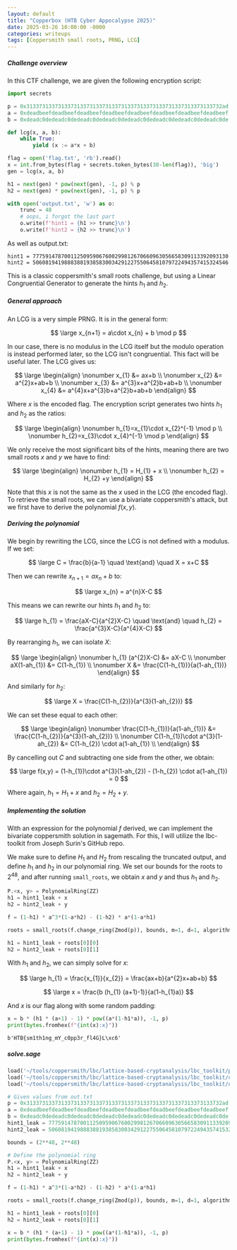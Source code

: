 ```yaml
---
layout: default
title: "Copperbox (HTB Cyber Appocalypse 2025)"
date: 2025-03-26 10:00:00 -0000
categories: writeups
tags: [Coppersmith small roots, PRNG, LCG]
---
```


##### Challenge overview

In this CTF challenge, we are given the following encryption script:

```python
import secrets

p = 0x31337313373133731337313373133731337313373133731337313373133732ad
a = 0xdeadbeefdeadbeefdeadbeefdeadbeefdeadbeefdeadbeefdeadbeefdeadbeef
b = 0xdeadc0dedeadc0dedeadc0dedeadc0dedeadc0dedeadc0dedeadc0dedeadc0de

def lcg(x, a, b):
    while True:
        yield (x := a*x + b)

flag = open('flag.txt', 'rb').read()
x = int.from_bytes(flag + secrets.token_bytes(30-len(flag)), 'big')
gen = lcg(x, a, b)

h1 = next(gen) * pow(next(gen), -1, p) % p
h2 = next(gen) * pow(next(gen), -1, p) % p

with open('output.txt', 'w') as o:
    trunc = 48
    # oops, i forgot the last part
    o.write(f'hint1 = {h1 >> trunc}\n')
    o.write(f'hint2 = {h2 >> trunc}\n')
```

As well as output.txt:

```
hint1 = 77759147870011250959067600299812670660963056658309113392093130
hint2 = 50608194198883881938583003429122755064581079722494357415324546
```

This is a classic coppersmith's small roots challenge, but using a Linear Congruential Generator to generate the hints $h_{1}$ and $h_{2}$.

##### General approach

An LCG is a very simple PRNG. It is in the general form:

$$
\large x_{n+1} = a\cdot x_{n} + b \mod p
$$

In our case, there is no modulus in the LCG itself but the modulo operation is instead performed later, so the LCG isn't congruential. This fact will be useful later. The LCG gives us:

$$
\large
\begin{align}
\nonumber x_{1} &= ax+b \\
\nonumber x_{2} &= a^{2}x+ab+b \\
\nonumber x_{3} &= a^{3}x+a^{2}b+ab+b \\
\nonumber x_{4} &= a^{4}x+a^{3}b+a^{2}b+ab+b
\end{align}
$$

Where $x$ is the encoded flag. The encryption script generates two hints $h_{1}$ and $h_{2}$ as the ratios:

$$
\large
\begin{align}
\nonumber h_{1}=x_{1}\cdot x_{2}^{-1} \mod p \\
\nonumber h_{2}=x_{3}\cdot x_{4}^{-1} \mod p
\end{align}
$$

We only receive the most significant bits of the hints, meaning there are two small roots $x$ and $y$ we have to find:

$$
\large
\begin{align}
\nonumber h_{1} = H_{1} + x  \\
\nonumber h_{2} = H_{2} +y
\end{align}
$$

Note that this $x$ is not the same as the $x$ used in the LCG (the encoded flag). To retrieve the small roots, we can use a bivariate coppersmith's attack, but we first have to derive the polynomial $f(x,y)$.  


##### Deriving the polynomial

We begin by rewriting the LCG, since the LCG is not defined with a modulus. If we set:

$$
\large C = \frac{b}{a-1} \quad \text{and} \quad X = x+C
$$

Then we can rewrite $x_{n+1}=ax_{n}+b$ to:

$$
\large x_{n} = a^{n}X-C
$$

This means we can rewrite our hints $h_{1}$ and $h_{2}$ to:

$$
\large h_{1} = \frac{aX-C}{a^{2}X-C} \quad \text{and} \quad h_{2} = \frac{a^{3}X-C}{a^{4}X-C}
$$

By rearranging $h_{1}$, we can isolate $X$:

$$
\large
\begin{align}
\nonumber h_{1} (a^{2}X-C) &= aX-C \\
\nonumber aX(1-ah_{1}) &= C(1-h_{1})  \\
\nonumber X &= \frac{C(1-h_{1})}{a(1-ah_{1})}
\end{align}
$$

And similarly for $h_{2}$:

$$
\large X = \frac{C(1-h_{2})}{a^{3}(1-ah_{2})}
$$

We can set these equal to each other:

$$
\large \begin{align}
\nonumber \frac{C(1-h_{1})}{a(1-ah_{1})} &= \frac{C(1-h_{2})}{a^{3}(1-ah_{2})} \\
\nonumber C(1-h_{1})\cdot a^{3}(1-ah_{2}) &= C(1-h_{2}) \cdot a(1-ah_{1}) \\
\end{align}
$$

By cancelling out $C$ and subtracting one side from the other, we obtain:

$$
\large f(x,y) = (1-h_{1})\cdot a^{3}(1-ah_{2}) - (1-h_{2}) \cdot a(1-ah_{1}) = 0 
$$

Where again, $h_{1} = H_{1} + x$ and $h_{2} = H_{2} + y$.

##### Implementing the solution

With an expression for the polynomial $f$ derived, we can implement the bivariate coppersmith solution in sagemath. For this, I will utilize the lbc-toolkit from Joseph Surin's GitHub repo.

We make sure to define $H_{1}$ and $H_{2}$ from rescaling the truncated output, and define $h_{1}$ and $h_{2}$ in our polynomial ring. We set our bounds for the roots to $2^{48}$, and after running `small_roots`, we obtain $x$ and $y$ and thus $h_{1}$ and $h_{2}$. 

```python
P.<x, y> = PolynomialRing(ZZ)
h1 = hint1_leak + x
h2 = hint2_leak + y

f = (1-h1) * a^3*(1-a*h2) - (1-h2) * a*(1-a*h1)

roots = small_roots(f.change_ring(Zmod(p)), bounds, m=1, d=1, algorithm="resultants", lattice_reduction=flatter, verbose=True)

h1 = hint1_leak + roots[0][0]
h2 = hint2_leak + roots[0][1]
```

With $h_{1}$ and $h_{2}$, we can simply solve for $x$:

$$
\large h_{1} = \frac{x_{1}}{x_{2}} = \frac{ax+b}{a^{2}x+ab+b}
$$

$$
\large x = \frac{b (h_{1} (a+1)-1)}{a(1-h_{1}a)}
$$

And $x$ is our flag along with some random padding:

```python
x = b * (h1 * (a+1) - 1) * pow((a*(1-h1*a)), -1, p)
print(bytes.fromhex(f"{int(x):x}"))
```

```
b'HTB{sm1th1ng_mY_c0pp3r_fl4G}L\xc6'
```

##### solve.sage

```python
load('~/tools/coppersmith/lbc/lattice-based-cryptanalysis/lbc_toolkit/problems/small_roots.sage')
load('~/tools/coppersmith/lbc/lattice-based-cryptanalysis/lbc_toolkit/common/flatter.sage')
load('~/tools/coppersmith/lbc/lattice-based-cryptanalysis/lbc_toolkit/common/systems_solvers.sage')

# Given values from out.txt
p = 0x31337313373133731337313373133731337313373133731337313373133732ad
a = 0xdeadbeefdeadbeefdeadbeefdeadbeefdeadbeefdeadbeefdeadbeefdeadbeef
b = 0xdeadc0dedeadc0dedeadc0dedeadc0dedeadc0dedeadc0dedeadc0dedeadc0de
hint1_leak = 77759147870011250959067600299812670660963056658309113392093130 << 48
hint2_leak = 50608194198883881938583003429122755064581079722494357415324546 << 48

bounds = (2**48, 2**48)

# Define the polynomial ring
P.<x, y> = PolynomialRing(ZZ)
h1 = hint1_leak + x
h2 = hint2_leak + y

f = (1-h1) * a^3*(1-a*h2) - (1-h2) * a*(1-a*h1)

roots = small_roots(f.change_ring(Zmod(p)), bounds, m=1, d=1, algorithm="resultants", lattice_reduction=flatter, verbose=True)

h1 = hint1_leak + roots[0][0]
h2 = hint2_leak + roots[0][1]

x = b * (h1 * (a+1) - 1) * pow((a*(1-h1*a)), -1, p)
print(bytes.fromhex(f"{int(x):x}"))
```
